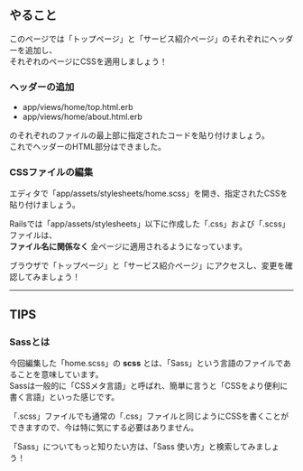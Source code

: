 ## やること
このページでは「トップページ」と「サービス紹介ページ」のそれぞれにヘッダーを追加し、  
それぞれのページにCSSを適用しましょう！

### ヘッダーの追加
- app/views/home/top.html.erb
- app/views/home/about.html.erb

のそれぞれのファイルの最上部に指定されたコードを貼り付けましょう。  
これでヘッダーのHTML部分はできました。

### CSSファイルの編集
エディタで「app/assets/stylesheets/home.scss」を開き、指定されたCSSを貼り付けましょう。

Railsでは「app/assets/stylesheets」以下に作成した「.css」および「.scss」ファイルは、  
**ファイル名に関係なく** 全ページに適用されるようになっています。

ブラウザで「トップページ」と「サービス紹介ページ」にアクセスし、変更を確認してみましょう！

---

## TIPS
### Sassとは
今回編集した「home.scss」の **scss** とは、「Sass」という言語のファイルであることを意味しています。  
Sassは一般的に「CSSメタ言語」と呼ばれ、簡単に言うと「CSSをより便利に書く言語」といった感じです。  

「.scss」ファイルでも通常の「.css」ファイルと同じようにCSSを書くことができますので、今は特に気にする必要はありません。

「Sass」についてもっと知りたい方は、「Sass 使い方」と検索してみましょう！
